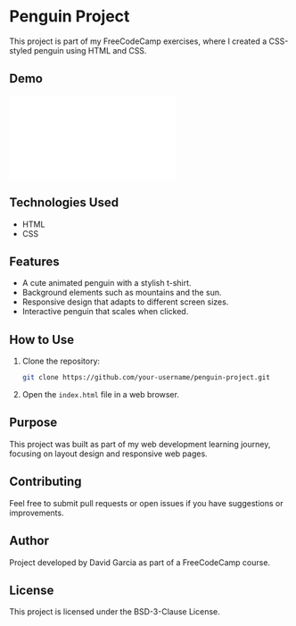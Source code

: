 # Penguin Project

This project is part of my FreeCodeCamp exercises, where I created a CSS-styled penguin using HTML and CSS.

## Demo

![Penguin Preview](file:///C:/Users/David/OneDrive/Documentos/FreeCodeCamp/Building_a_Penguin/index.html)

## Technologies Used

- HTML
- CSS

## Features

- A cute animated penguin with a stylish t-shirt.
- Background elements such as mountains and the sun.
- Responsive design that adapts to different screen sizes.
- Interactive penguin that scales when clicked.

## How to Use

1. Clone the repository:
   ```bash
   git clone https://github.com/your-username/penguin-project.git
   ```
2. Open the `index.html` file in a web browser.

## Purpose

This project was built as part of my web development learning journey, focusing on layout design and responsive web pages.

## Contributing
Feel free to submit pull requests or open issues if you have suggestions or improvements.

## Author

Project developed by David Garcia as part of a FreeCodeCamp course.

## License

This project is licensed under the BSD-3-Clause License.
```

